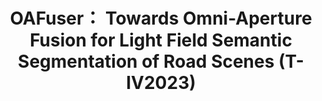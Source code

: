 <div align="center">

# OAFuser： Towards Omni-Aperture Fusion for Light Field Semantic Segmentation of Road Scenes (T-IV2023)

</div>


